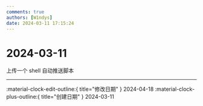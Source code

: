 ```yaml
---
comments: true
authors: [W1ndys]
date: 2024-03-11 17:15:24
---
```


# 2024-03-11

上传一个 shell 自动推送脚本

<!-- more -->

---

:material-clock-edit-outline:{ title="修改日期" } 2024-04-18
:material-clock-plus-outline:{ title="创建日期" } 2024-03-11
